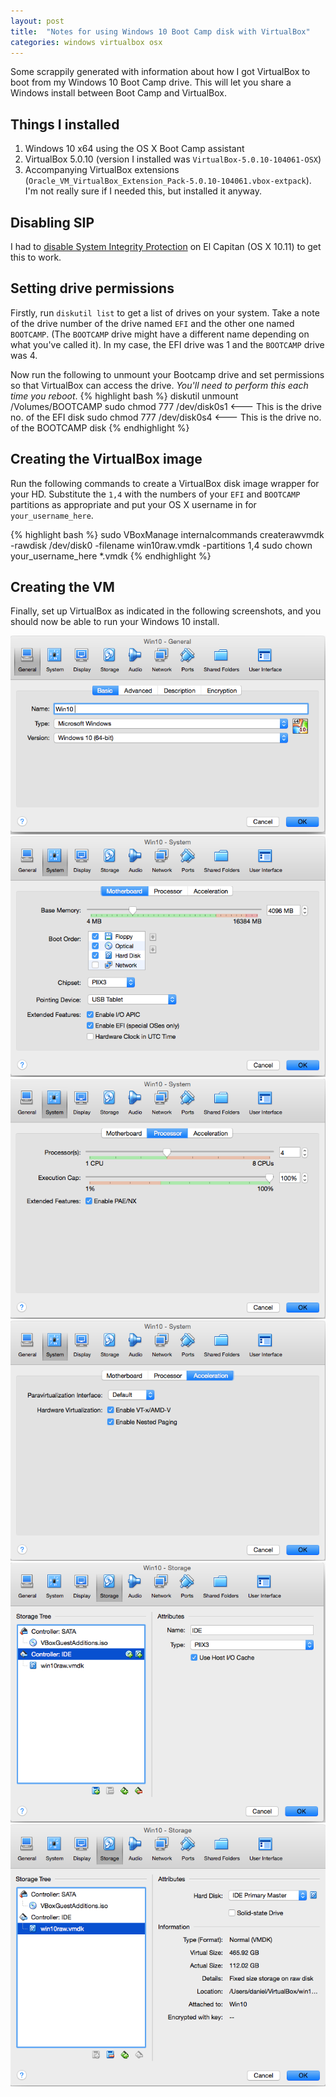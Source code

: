 ```yaml
---
layout: post
title:  "Notes for using Windows 10 Boot Camp disk with VirtualBox"
categories: windows virtualbox osx
---
```


Some scrappily generated with information about how I got VirtualBox to boot from my Windows 10 Boot Camp drive. This will let you share a Windows install between Boot Camp and VirtualBox.

## Things I installed

1. Windows 10 x64 using the OS X Boot Camp assistant
1. VirtualBox 5.0.10 (version I installed was `VirtualBox-5.0.10-104061-OSX`)
1. Accompanying VirtualBox extensions (`Oracle_VM_VirtualBox_Extension_Pack-5.0.10-104061.vbox-extpack`). I'm not really sure if I needed this, but installed it anyway.

## Disabling SIP

I had to [disable System Integrity Protection](https://developer.apple.com/library/mac/documentation/Security/Conceptual/System_Integrity_Protection_Guide/ConfiguringSystemIntegrityProtection/ConfiguringSystemIntegrityProtection.html) on El Capitan (OS X 10.11) to get this to work. 

## Setting drive permissions
Firstly, run `diskutil list` to get a list of drives on your system. Take a note of the drive number of the drive named `EFI` and the other one named `BOOTCAMP`. (The `BOOTCAMP` drive might have a different name depending on what you've called it). In my case, the EFI drive was 1 and the `BOOTCAMP` drive was 4.
 
Now run the following to unmount your Bootcamp drive and set permissions so that VirtualBox can access the drive. *You'll need to perform this each time you reboot*.
{% highlight bash %}
diskutil unmount /Volumes/BOOTCAMP
sudo chmod 777 /dev/disk0s1 <--- This is the drive no. of the EFI disk
sudo chmod 777 /dev/disk0s4 <--- This is the drive no. of the BOOTCAMP disk
{% endhighlight %}

## Creating the VirtualBox image
Run the following commands to create a VirtualBox disk image wrapper for your HD. Substitute the `1,4` with the numbers of your `EFI` and `BOOTCAMP` partitions as appropriate and put your OS X username in for `your_username_here`.

{% highlight bash %}
sudo VBoxManage internalcommands createrawvmdk -rawdisk /dev/disk0 -filename win10raw.vmdk -partitions 1,4
sudo chown your_username_here *.vmdk
{% endhighlight %}

## Creating the VM

Finally, set up VirtualBox as indicated in the following screenshots, and you should now be able to run your Windows 10 install.

<img src="/images/basic.png">

<img src="/images/motherboard.png">

<img src="/images/processor.png">

<img src="/images/acceleration.png">

<img src="/images/disk_controller.png">

<img src="/images/disk.png">

